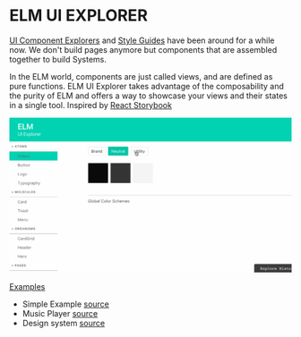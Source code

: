 # ELM UI EXPLORER

[UI Component Explorers](https://blog.hichroma.com/the-crucial-tool-for-modern-frontend-engineers-fb849b06187a) and [Style Guides](http://styleguides.io/) have been around for a while now.
We don't build pages anymore but components that are assembled together to build Systems.

In the ELM world, components are just called views, and are defined as pure functions.
ELM UI Explorer takes advantage of the composability and the purity of ELM and offers a way to showcase
your views and their states in a single tool.
Inspired by [React Storybook](https://storybook.js.org/)


<img src="intro.gif"/>

[Examples](/examples)
- Simple Example [source](/examples/simple)
- Music Player [source](/examples/music-player)
- Design system [source](/examples/design-system)
